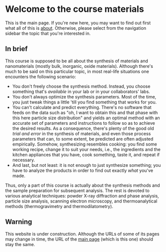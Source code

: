 # Welcome to the course materials

This is the main page. If you're new here, you may want to find out first what all of this is [about](about.md). Otherwise, please select from the navigation sidebar the topic that you're interested in.

## In brief

This course is supposed to be all about the synthesis of materials and nanomaterials (mostly bulk, inorganic, oxide materials). Although there's much to be said on this particular topic, in most real-life situations one encounters the following scenario:

- You don't freely choose the synthesis method. Instead, you choose something that's *available* in your lab or in your collaborators' labs.
- You don't always optimize the synthesis parameters. Most of the time, you just tweak things a little 'till you find something that works for you.
- You can't calculate and predict everything. There's no software that feeds on the data such as "oh, I want to obtain this and that phase with this here particle size distribution" and yields an optimal method with an accurate set of parameters and instructions to follow so as to achieve the desired results. As a consequence, there's plenty of the good old *trial and error* in the synthesis of materials, and even those process parameters that can, to some extent, be predicted are often adjusted empirically. Somehow, synthesizing resembles cooking: you find some working recipe, change it to suit your needs, i.e., the ingredients and the kitchen appliances that you have, cook something, taste it, and repeat if necessary.
- And last, but not least: it is not enough to just synthesize something; you have to analyze the products in order to find out exactly *what* you've made.

Thus, only a part of this course is actually about the synthesis methods and the sample preparation for subsequent analysis. The rest is devoted to various analytical techniques: powder X-ray diffraction and phase analysis, particle size analysis, scanning electron microscopy, and thermoanalytical methods (thermogravimetry and thermodilatometry).

## Warning

This website is under construction. Although the URLs of some of its pages may change in time, the URL of the [main page](./index.md) (which is this one) should stay the same.